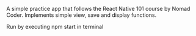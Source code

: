 A simple practice app that follows the React Native 101 course by Nomad Coder.
Implements simple view, save and display functions.

Run by executing npm start in terminal
